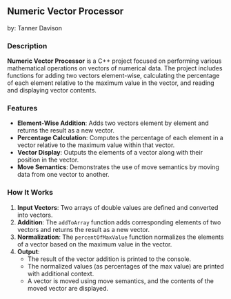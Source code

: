 ## **Numeric Vector Processor**
by: Tanner Davison 
### Description
**Numeric Vector Processor** is a C++ project focused on performing various mathematical operations on vectors of numerical data. The project includes functions for adding two vectors element-wise, calculating the percentage of each element relative to the maximum value in the vector, and reading and displaying vector contents.

### Features
- **Element-Wise Addition**: Adds two vectors element by element and returns the result as a new vector.
- **Percentage Calculation**: Computes the percentage of each element in a vector relative to the maximum value within that vector.
- **Vector Display**: Outputs the elements of a vector along with their position in the vector.
- **Move Semantics**: Demonstrates the use of move semantics by moving data from one vector to another.

### How It Works
1. **Input Vectors**: Two arrays of double values are defined and converted into vectors.
2. **Addition**: The `addToArray` function adds corresponding elements of two vectors and returns the result as a new vector.
3. **Normalization**: The `percentOfMaxValue` function normalizes the elements of a vector based on the maximum value in the vector.
4. **Output**:
    - The result of the vector addition is printed to the console.
    - The normalized values (as percentages of the max value) are printed with additional context.
    - A vector is moved using move semantics, and the contents of the moved vector are displayed.
